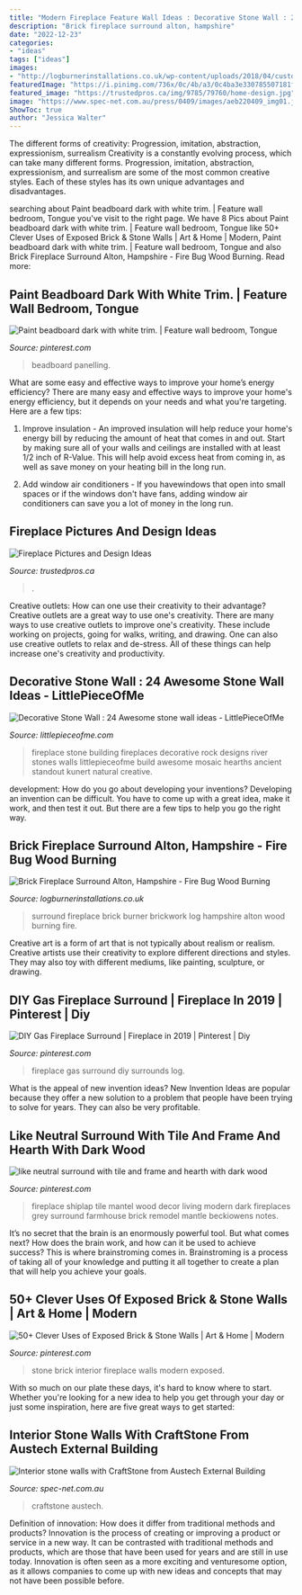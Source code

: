 ```yaml
---
title: "Modern Fireplace Feature Wall Ideas : Decorative Stone Wall : 24 Awesome Stone Wall Ideas"
description: "Brick fireplace surround alton, hampshire"
date: "2022-12-23"
categories:
- "ideas"
tags: ["ideas"]
images:
- "http://logburnerinstallations.co.uk/wp-content/uploads/2018/04/custom-oak-brickwork-surround-6336.jpg"
featuredImage: "https://i.pinimg.com/736x/0c/4b/a3/0c4ba3e330785507181fc8d73bd0356d.jpg"
featured_image: "https://trustedpros.ca/img/9785/79760/home-design.jpg"
image: "https://www.spec-net.com.au/press/0409/images/aeb220409_img01.jpg"
ShowToc: true
author: "Jessica Walter"
---
```



The different forms of creativity: Progression, imitation, abstraction, expressionism, surrealism
Creativity is a constantly evolving process, which can take many different forms. Progression, imitation, abstraction, expressionism, and surrealism are some of the most common creative styles. Each of these styles has its own unique advantages and disadvantages.

	

		
searching about Paint beadboard dark with white trim. | Feature wall bedroom, Tongue you've visit to the right page. We have 8 Pics about Paint beadboard dark with white trim. | Feature wall bedroom, Tongue like 50+ Clever Uses of Exposed Brick &amp; Stone Walls | Art &amp; Home | Modern, Paint beadboard dark with white trim. | Feature wall bedroom, Tongue and also Brick Fireplace Surround Alton, Hampshire - Fire Bug Wood Burning. Read more:
		
    
## Paint Beadboard Dark With White Trim. | Feature Wall Bedroom, Tongue

<img loading=lazy src="https://i.pinimg.com/736x/e5/27/98/e527986fd387a4aff734964d738dc800.jpg" onerror="this.onerror=null;this.src='https://tse4.mm.bing.net/th?id=OIP.meq3LuKfM1-SG5Px0GEIMgHaKk&amp;pid=15.1';" alt="Paint beadboard dark with white trim. | Feature wall bedroom, Tongue">

_Source: pinterest.com_

>beadboard panelling. 

	

What are some easy and effective ways to improve your home’s energy efficiency?
There are many easy and effective ways to improve your home's energy efficiency, but it depends on your needs and what you're targeting. Here are a few tips:
1. Improve insulation - An improved insulation will help reduce your home's energy bill by reducing the amount of heat that comes in and out. Start by making sure all of your walls and ceilings are installed with at least 1/2 inch of R-Value. This will help avoid excess heat from coming in, as well as save money on your heating bill in the long run.

2. Add window air conditioners - If you havewindows that open into small spaces or if the windows don't have fans, adding window air conditioners can save you a lot of money in the long run.

    
## Fireplace Pictures And Design Ideas

<img loading=lazy src="https://trustedpros.ca/img/9785/79760/home-design.jpg" onerror="this.onerror=null;this.src='https://tse2.mm.bing.net/th?id=OIP.uVLNKEnbN2zPfT519ZMiLAHaJ4&amp;pid=15.1';" alt="Fireplace Pictures and Design Ideas">

_Source: trustedpros.ca_

>. 

	

Creative outlets: How can one use their creativity to their advantage?
Creative outlets are a great way to use one's creativity. There are many ways to use creative outlets to improve one's creativity. These include working on projects, going for walks, writing, and drawing. One can also use creative outlets to relax and de-stress. All of these things can help increase one's creativity and productivity.

    
## Decorative Stone Wall : 24 Awesome Stone Wall Ideas - LittlePieceOfMe

<img loading=lazy src="http://littlepieceofme.com/wp-content/uploads/2014/09/8a.jpg" onerror="this.onerror=null;this.src='https://tse3.mm.bing.net/th?id=OIP.1apu2WevmpD51v8SyjMwpAAAAA&amp;pid=15.1';" alt="Decorative Stone Wall : 24 Awesome stone wall ideas - LittlePieceOfMe">

_Source: littlepieceofme.com_

>fireplace stone building fireplaces decorative rock designs river stones walls littlepieceofme build awesome mosaic hearths ancient standout kunert natural creative. 

	

development: How do you go about developing your inventions?
Developing an invention can be difficult. You have to come up with a great idea, make it work, and then test it out. But there are a few tips to help you go the right way.

    
## Brick Fireplace Surround Alton, Hampshire - Fire Bug Wood Burning

<img loading=lazy src="http://logburnerinstallations.co.uk/wp-content/uploads/2018/04/custom-oak-brickwork-surround-6336.jpg" onerror="this.onerror=null;this.src='https://tse1.mm.bing.net/th?id=OIP.NoDK-KF6eg4vuFlDtan4mQHaJ4&amp;pid=15.1';" alt="Brick Fireplace Surround Alton, Hampshire - Fire Bug Wood Burning">

_Source: logburnerinstallations.co.uk_

>surround fireplace brick burner brickwork log hampshire alton wood burning fire. 

	

Creative art is a form of art that is not typically about realism or realism. Creative artists use their creativity to explore different directions and styles. They may also toy with different mediums, like painting, sculpture, or drawing.

    
## DIY Gas Fireplace Surround | Fireplace In 2019 | Pinterest | Diy

<img loading=lazy src="https://i.pinimg.com/736x/d5/17/d8/d517d8b2ad77ae16020a7d3a2d7a8745--fireplace-surround-ideas-diy-gas-log-fireplace-ideas.jpg?b=t" onerror="this.onerror=null;this.src='https://tse3.mm.bing.net/th?id=OIP.v3DEE8KtlLs9hFrZ_pSIVgHaLI&amp;pid=15.1';" alt="DIY Gas Fireplace Surround | Fireplace in 2019 | Pinterest | Diy">

_Source: pinterest.com_

>fireplace gas surround diy surrounds log. 

	

What is the appeal of new invention ideas?
New Invention Ideas are popular because they offer a new solution to a problem that people have been trying to solve for years. They can also be very profitable.

    
## Like Neutral Surround With Tile And Frame And Hearth With Dark Wood

<img loading=lazy src="https://i.pinimg.com/736x/14/36/e1/1436e16e01e700a846a52d987a60ed5a.jpg" onerror="this.onerror=null;this.src='https://tse4.mm.bing.net/th?id=OIP.daCQvV0_JZxtyyQ-ibBaXQHaLH&amp;pid=15.1';" alt="like neutral surround with tile and frame and hearth with dark wood">

_Source: pinterest.com_

>fireplace shiplap tile mantel wood decor living modern dark fireplaces grey surround farmhouse brick remodel mantle beckiowens notes. 

	

It’s no secret that the brain is an enormously powerful tool. But what comes next? How does the brain work, and how can it be used to achieve success? This is where brainstroming comes in. Brainstroming is a process of taking all of your knowledge and putting it all together to create a plan that will help you achieve your goals.

    
## 50+ Clever Uses Of Exposed Brick &amp; Stone Walls | Art &amp; Home | Modern

<img loading=lazy src="https://i.pinimg.com/736x/0c/4b/a3/0c4ba3e330785507181fc8d73bd0356d.jpg" onerror="this.onerror=null;this.src='https://tse4.mm.bing.net/th?id=OIP.ubiVhGPO_2NPazspnYoQLwHaLE&amp;pid=15.1';" alt="50+ Clever Uses of Exposed Brick &amp; Stone Walls | Art &amp; Home | Modern">

_Source: pinterest.com_

>stone brick interior fireplace walls modern exposed. 

	

With so much on our plate these days, it's hard to know where to start. Whether you're looking for a new idea to help you get through your day or just some inspiration, here are five great ways to get started: 

    
## Interior Stone Walls With CraftStone From Austech External Building

<img loading=lazy src="https://www.spec-net.com.au/press/0409/images/aeb220409_img01.jpg" onerror="this.onerror=null;this.src='https://tse4.mm.bing.net/th?id=OIP.ZpxkrOXhWZTl9uK6ORBd_AHaLI&amp;pid=15.1';" alt="Interior stone walls with CraftStone from Austech External Building">

_Source: spec-net.com.au_

>craftstone austech. 

	

Definition of innovation: How does it differ from traditional methods and products?
Innovation is the process of creating or improving a product or service in a new way. It can be contrasted with traditional methods and products, which are those that have been used for years and are still in use today. Innovation is often seen as a more exciting and venturesome option, as it allows companies to come up with new ideas and concepts that may not have been possible before.

